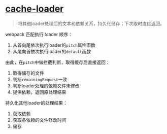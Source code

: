 # [cache-loader](https://github.com/webpack-contrib/cache-loader)
> 将其他loader处理后的文本和依赖关系，持久化储存；下次取时直接返回。

webpack 匹配执行 loader 顺序：
1. 从首向尾依次执行loader的`pitch`属性函数
2. 从尾向首依次执行loader的`default`函数

由此，在`pitch`中做拦截判断，取得缓存后直接返回：
1. 取得储存的文件
2. 判断`remainingRequest`一致
3. 判断loader处理的依赖文件未修改
4. 提供依赖，返回原处理结果

持久化其他loader的处理结果：
1. 获取依赖
2. 获取各依赖的文件修改时间
3. 储存

